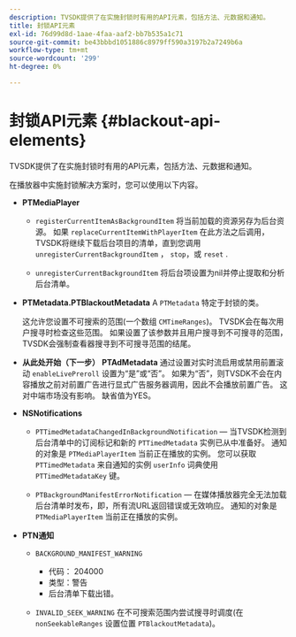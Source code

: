 ```yaml
---
description: TVSDK提供了在实施封锁时有用的API元素，包括方法、元数据和通知。
title: 封锁API元素
exl-id: 76d99d8d-1aae-4faa-aaf2-bb7b535a1c71
source-git-commit: be43bbbd1051886c8979ff590a3197b2a7249b6a
workflow-type: tm+mt
source-wordcount: '299'
ht-degree: 0%

---
```


# 封锁API元素 {#blackout-api-elements}

TVSDK提供了在实施封锁时有用的API元素，包括方法、元数据和通知。

在播放器中实施封锁解决方案时，您可以使用以下内容。

* **PTMediaPlayer**

   * `registerCurrentItemAsBackgroundItem` 将当前加载的资源另存为后台资源。 如果 `replaceCurrentItemWithPlayerItem` 在此方法之后调用，TVSDK将继续下载后台项目的清单，直到您调用 `unregisterCurrentBackgroundItem` ， `stop`，或 `reset` .

   * `unregisterCurrentBackgroundItem` 将后台项设置为nil并停止提取和分析后台清单。

* **PTMetadata.PTBlackoutMetadata** A `PTMetadata` 特定于封锁的类。

   这允许您设置不可搜索的范围(一个数组 `CMTimeRanges`)。 TVSDK会在每次用户搜寻时检查这些范围。 如果设置了该参数并且用户搜寻到不可搜寻的范围，TVSDK会强制查看器搜寻到不可搜寻范围的结尾。

* **从此处开始（下一步）** **PTAdMetadata** 通过设置对实时流启用或禁用前置滚动 `enableLivePreroll` 设置为“是”或“否”。 如果为“否”，则TVSDK不会在内容播放之前对前置广告进行显式广告服务器调用，因此不会播放前置广告。 这对中端市场没有影响。 缺省值为YES。

* **NSNotifications**

   * `PTTimedMetadataChangedInBackgroundNotification`  — 当TVSDK检测到后台清单中的订阅标记和新的 `PTTimedMetadata` 实例已从中准备好。 通知的对象是 `PTMediaPlayerItem` 当前正在播放的实例。 您可以获取 `PTTimedMetadata` 来自通知的实例 `userInfo` 词典使用 `PTTimedMetadataKey` 键。

   * `PTBackgroundManifestErrorNotification`  — 在媒体播放器完全无法加载后台清单时发布，即，所有流URL返回错误或无效响应。 通知的对象是 `PTMediaPlayerItem` 当前正在播放的实例。

* **PTN通知**

   * `BACKGROUND_MANIFEST_WARNING`

      * 代码： 204000
      * 类型：警告
      * 后台清单下载出错。
   * `INVALID_SEEK_WARNING` 在不可搜索范围内尝试搜寻时调度(在 `nonSeekableRanges` 设置位置 `PTBlackoutMetadata`)。

